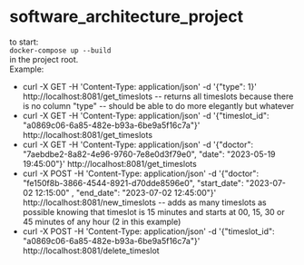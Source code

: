 # software_architecture_project
to start:  
`docker-compose up --build`  
in the project root.  
Example:  
 - curl -X GET -H 'Content-Type: application/json' -d '{"type": 1}' http://localhost:8081/get_timeslots -- returns all timeslots because there is no column "type" -- should be able to do more elegantly but whatever
 - curl -X GET -H 'Content-Type: application/json' -d '{"timeslot_id": "a0869c06-6a85-482e-b93a-6be9a5f16c7a"}' http://localhost:8081/get_timeslots
 - curl -X GET -H 'Content-Type: application/json' -d '{"doctor": "7aebdbe2-8a82-4e96-9760-7e8e0d3f79e0", "date": "2023-05-19 19:45:00"}' http://localhost:8081/get_timeslots
 - curl -X POST -H 'Content-Type: application/json' -d '{"doctor": "fe150f8b-3866-4544-8921-d70dde8596e0", "start_date": "2023-07-02 12:15:00" , "end_date": "2023-07-02 12:45:00"}' http://localhost:8081/new_timeslots -- adds as many timeslots as possible knowing that timeslot is 15 minutes and starts at 00, 15, 30 or 45 minutes of any hour (2 in this example)
 - curl -X POST -H 'Content-Type: application/json' -d '{"timeslot_id": "a0869c06-6a85-482e-b93a-6be9a5f16c7a"}' http://localhost:8081/delete_timeslot
